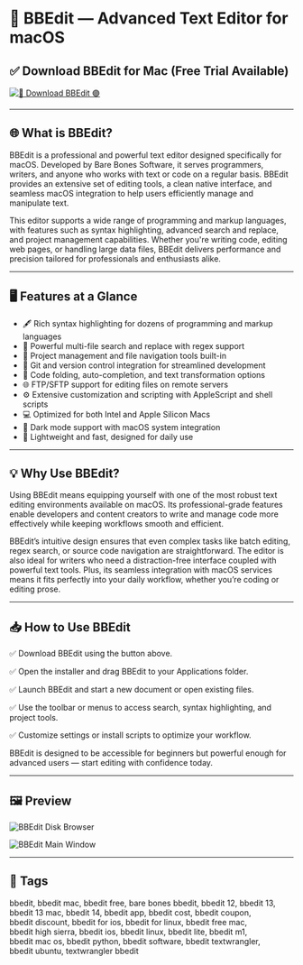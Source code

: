 # 🧠 BBEdit — Advanced Text Editor for macOS

## ✅ Download BBEdit for Mac (Free Trial Available)

[![🚀 Download BBEdit 🟣](https://img.shields.io/badge/Download-BBEdit-blueviolet?style=for-the-badge)](https://www.barebones.com/products/bbedit/)

---

## 🌐 What is BBEdit?

BBEdit is a professional and powerful text editor designed specifically for macOS. Developed by Bare Bones Software, it serves programmers, writers, and anyone who works with text or code on a regular basis. BBEdit provides an extensive set of editing tools, a clean native interface, and seamless macOS integration to help users efficiently manage and manipulate text.

This editor supports a wide range of programming and markup languages, with features such as syntax highlighting, advanced search and replace, and project management capabilities. Whether you're writing code, editing web pages, or handling large data files, BBEdit delivers performance and precision tailored for professionals and enthusiasts alike.

---

## 🖥️ Features at a Glance

- 🖋️ Rich syntax highlighting for dozens of programming and markup languages  
- 🔎 Powerful multi-file search and replace with regex support  
- 📁 Project management and file navigation tools built-in  
- 🧩 Git and version control integration for streamlined development  
- 📜 Code folding, auto-completion, and text transformation options  
- 🌐 FTP/SFTP support for editing files on remote servers  
- ⚙️ Extensive customization and scripting with AppleScript and shell scripts  
- 💻 Optimized for both Intel and Apple Silicon Macs  
- 🌙 Dark mode support with macOS system integration  
- 🧰 Lightweight and fast, designed for daily use

---

## 💡 Why Use BBEdit?

Using BBEdit means equipping yourself with one of the most robust text editing environments available on macOS. Its professional-grade features enable developers and content creators to write and manage code more effectively while keeping workflows smooth and efficient.

BBEdit’s intuitive design ensures that even complex tasks like batch editing, regex search, or source code navigation are straightforward. The editor is also ideal for writers who need a distraction-free interface coupled with powerful text tools. Plus, its seamless integration with macOS services means it fits perfectly into your daily workflow, whether you’re coding or editing prose.

---

## 📥 How to Use BBEdit

✅ Download BBEdit using the button above.

✅ Open the installer and drag BBEdit to your Applications folder.

✅ Launch BBEdit and start a new document or open existing files.

✅ Use the toolbar or menus to access search, syntax highlighting, and project tools.

✅ Customize settings or install scripts to optimize your workflow.

BBEdit is designed to be accessible for beginners but powerful enough for advanced users — start editing with confidence today.

---

## 🖼️ Preview

![BBEdit Disk Browser](https://www.barebones.com/images/bbedit/disk-browser-lg.png)  


![BBEdit Main Window](https://www.barebones.com/images/bbedit/screenshot-main.jpg)  


---

## 📌 Tags

bbedit, bbedit mac, bbedit free, bare bones bbedit, bbedit 12, bbedit 13,  
bbedit 13 mac, bbedit 14, bbedit app, bbedit cost, bbedit coupon,  
bbedit discount, bbedit for ios, bbedit for linux, bbedit free mac,  
bbedit high sierra, bbedit ios, bbedit linux, bbedit lite, bbedit m1,  
bbedit mac os, bbedit python, bbedit software, bbedit textwrangler,  
bbedit ubuntu, textwrangler bbedit
